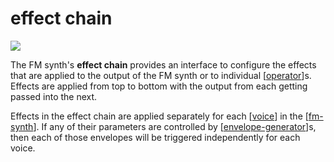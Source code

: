 # effect chain

![](https://ameo.link/u/8ph.png)

The FM synth's **effect chain** provides an interface to configure the effects that are applied to the output of the FM synth or to individual [[operator]]s.  Effects are applied from top to bottom with the output from each getting passed into the next.

Effects in the effect chain are applied separately for each [[voice]] in the [[fm-synth]].  If any of their parameters are controlled by [[envelope-generator]]s, then each of those envelopes will be triggered independently for each voice.

[//begin]: # "Autogenerated link references for markdown compatibility"
[operator]: operator "operator"
[voice]: voice "voice"
[fm-synth]: fm-synth "FM Synthesizer"
[envelope-generator]: envelope-generator "envelope generator"
[//end]: # "Autogenerated link references"
